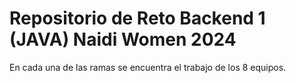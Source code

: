 # Repositorio de Reto Backend 1 (JAVA) Naidi Women 2024

En cada una de las ramas se encuentra el trabajo de los 8 equipos.
